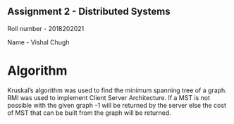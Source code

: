## Assignment 2 - Distributed Systems

Roll number - 2018202021

Name - Vishal Chugh

# Algorithm 

Kruskal’s algorithm was used to find the minimum spanning tree of a graph. RMI was used to implement Client Server Architecture. If a MST is not possible with the given graph -1 will be returned by the server else the cost of MST that can be built from the graph will be returned.
